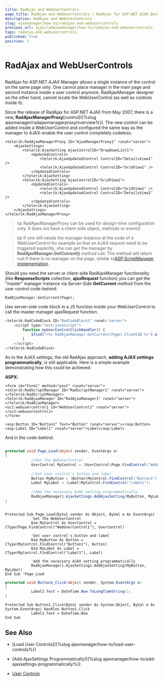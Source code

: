 ```yaml
---
title: RadAjax and WebUserControls
page_title: RadAjax and WebUserControls | RadAjax for ASP.NET AJAX Documentation
description: RadAjax and WebUserControls
slug: ajaxmanager/how-to/radajax-and-webusercontrols
previous_url: ajax/radajaxmanager/how-to/radajax-and-webusercontrols
tags: radajax,and,webusercontrols
published: True
position: 1
---
```


# RadAjax and WebUserControls



## 

RadAjax for ASP.NET AJAX Manager allows a single instance of the control on the same page only. One cannot place manager in the main page and second instance inside a user control anymore. RadAjaxManager designer on the other hand, cannot locate the WebUserControl (as well as controls inside it).

Since the release of RadAjax for ASP.NET AJAX from May 2007, there is a new, **RadAjaxManagerProxy**[control]({%slug ajaxmanager/radajaxmanagerproxy/overview%}). The new control can be added inside a WebUserControl and configured the same way as the manager to AJAX-enable the user control completely codeless:

````ASPNET
<telerik:RadAjaxManagerProxy ID="AjaxManagerProxy1" runat="server">
	<AjaxSettings>
	    <telerik:AjaxSetting AjaxControlID="DropDownList1">
	        <UpdatedControls>
	            <telerik:AjaxUpdatedControl ControlID="DetailsView1" />
	            <telerik:AjaxUpdatedControl ControlID="GridView1" />
	        </UpdatedControls>
	    </telerik:AjaxSetting>
	    <telerik:AjaxSetting AjaxControlID="GridView1">
	        <UpdatedControls>
	            <telerik:AjaxUpdatedControl ControlID="GridView1" />
	            <telerik:AjaxUpdatedControl ControlID="DetailsView1" />
	        </UpdatedControls>
	    </telerik:AjaxSetting>
	</AjaxSettings>
</telerik:RadAjaxManagerProxy>
````



>tip RadAjaxManagerProxy can be used for design-time configuration only. It does not have a client-side object, methods or events!
>


>tip If one still needs the manager instance at the code of a WebUserControl for example so that an AJAX request need to be triggered explicitly, she can get the manager by **RadAjaxManager.GetCurrent()** method call. The method will return null if there is no manager on the page, similar to[ASP:ScriptManager implementation](http://msdn.microsoft.com/en-us/magazine/cc163354.aspx).
>


Should you need the server or client-side RadAjaxManager functionality (like **ResponseScripts** collection, **ajaxRequest** function) you can get the "master" manager instance via Server-Side **GetCurrent** method from the user control code-behind:

````ASP.NET
RadAjaxManager.GetCurrent(Page);
````



Use server-side code block in a JS function inside your WebUserControl to call the master manager ajaxRequest function:

````JavaScript
<telerik:RadCodeBlock ID="RadCodeBlock1" runat="server">
	<script type="text/javascript">
	    function myUserControlClickHandler() {
	        $find("<%= RadAjaxManager.GetCurrent(Page).ClientID %>").ajaxRequest("content");
	    }
	</script>
</telerik:RadCodeBlock>
````



As to the AJAX settings, the old RadAjax approach, **adding AJAX settings programmatically**, is still applicable. Here is a simple example demonstrating how this could be achieved:

**ASPX:**

````ASP.NET
<form id="Form1" method="post" runat="server">
<telerik:RadScriptManager ID="RadScriptManager1" runat="server">
</telerik:RadScriptManager>
<telerik:RadAjaxManager ID="RadAjaxManager1" runat="server">
</telerik:RadAjaxManager>
<uc1:webusercontrol1 id="WebUserControl1" runat="server"></uc1:webusercontrol1>
</form>
````



````ASP.NET
<asp:Button ID="Button1" Text="Button" runat="server"></asp:Button>
<asp:Label ID="Label1" runat="server">Label</asp:Label>
````



And in the code-behind:



````C#
	
protected void Page_Load(object sender, EventArgs e)
{
	        //Get the WebUserControl
	        UserControl MyControl = (UserControl)Page.FindControl("WebUserControl1");
	
	        //Get user control's button and label
	        Button MyButton = (Button)MyControl.FindControl("Button1");
	        Label MyLabel = (Label)MyControl.FindControl("Label1");
	
	        //Add the necessary AJAX setting programmatically
	        RadAjaxManager1.AjaxSettings.AddAjaxSetting(MyButton, MyLabel);
}
				
````
````VB
Protected Sub Page_Load(ByVal sender As Object, ByVal e As EventArgs)
	        'Get the WebUserControl
	        Dim MyControl As UserControl = CType(Page.FindControl("WebUserControl1"), UserControl)
	
	        'Get user control's button and label
	        Dim MyButton As Button = CType(MyControl.FindControl("Button1"), Button)
	        Dim MyLabel As Label = CType(MyControl.FindControl("Label1"), Label)
	
	        'Add the necessary AJAX setting programmatically
	        RadAjaxManager1.AjaxSettings.AddAjaxSetting(MyButton, MyLabel)
End Sub 'Page_Load  
````




````C#
protected void Button1_Click(object sender, System.EventArgs e)
{
	        Label1.Text = DateTime.Now.ToLongTimeString();
}
````
````VB
Protected Sub Button1_Click(ByVal sender As System.Object, ByVal e As System.EventArgs) Handles Button1.Click
	        Label1.Text = DateTime.Now
End Sub
````


## See Also

 * [Load User Controls]({%slug ajaxmanager/how-to/load-user-controls%})

 * [Add AjaxSettings Programmatically]({%slug ajaxmanager/how-to/add-ajaxsettings-programmatically%})

 * [User Controls](http://demos.telerik.com/aspnet-ajax/Ajax/Examples/Manager/UserControl/DefaultCS.aspx)
